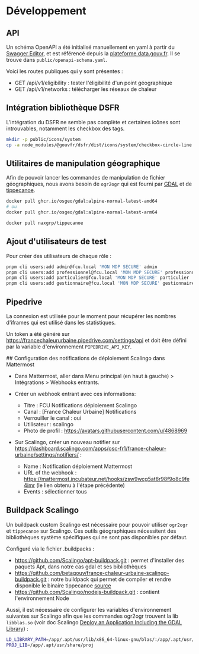 # Développement

## API

Un schéma OpenAPI a été initialisé manuellement en yaml à partir du [Swagger Editor](https://editor-next.swagger.io/), et est référencé depuis la [plateforme data.gouv.fr](https://www.data.gouv.fr/fr/dataservices/api-france-chaleur-urbaine/).
Il se trouve dans `public/openapi-schema.yaml`.

Voici les routes publiques qui y sont présentes :
- GET /api/v1/eligibility : tester l'éligibilité d'un point géographique
- GET /api/v1/networks : télécharger les réseaux de chaleur


## Intégration bibliothèque DSFR

L'intégration du DSFR ne semble pas complète et certaines icônes sont introuvables, notamment les checkbox des tags.

```sh
mkdir -p public/icons/system
cp -a node_modules/@gouvfr/dsfr/dist/icons/system/checkbox-circle-line.svg public/icons/system/checkbox-circle-line.svg
```

## Utilitaires de manipulation géographique

Afin de pouvoir lancer les commandes de manipulation de fichier géographiques, nous avons besoin de `ogr2ogr` qui est fourni par [GDAL](https://gdal.org/en/stable/download.html) et de [tippecanoe](https://github.com/mapbox/tippecanoe).

```sh
docker pull ghcr.io/osgeo/gdal:alpine-normal-latest-amd64
# ou
docker pull ghcr.io/osgeo/gdal:alpine-normal-latest-arm64

docker pull naxgrp/tippecanoe
```

## Ajout d'utilisateurs de test

Pour créer des utilisateurs de chaque rôle :
```sh
pnpm cli users:add admin@fcu.local 'MON MDP SECURE' admin
pnpm cli users:add professionnel@fcu.local 'MON MDP SECURE' professionnel
pnpm cli users:add particulier@fcu.local 'MON MDP SECURE' particulier
pnpm cli users:add gestionnaire@fcu.local 'MON MDP SECURE' gestionnaire ENGIE_2407C,ENGIE_2305C,ENGIE_7615C,ENGIE_6105C
```


## Pipedrive

La connexion est utilisée pour le moment pour récupérer les nombres d'iframes qui est utilisé dans les statistiques.

Un token a été généré sur https://francechaleururbaine.pipedrive.com/settings/api et doit être défini par la variable d'environnement `PIPEDRIVE_API_KEY`.


## Configuration des notifications de déploiement Scalingo dans Mattermost

- Dans Mattermost, aller dans Menu principal (en haut à gauche) > Intégrations > Webhooks entrants.
- Créer un webhook entrant avec ces informations:
  - Titre : FCU Notifications déploiement Scalingo
  - Canal : [France Chaleur Urbaine] Notifications
  - Verrouiller le canal : oui
  - Utilisateur : scalingo
  - Photo de profil : https://avatars.githubusercontent.com/u/4868969

- Sur Scalingo, créer un nouveau notifier sur https://dashboard.scalingo.com/apps/osc-fr1/france-chaleur-urbaine/settings/notifiers/ :
  - Name : Notification déploiement Mattermost
  - URL of the webhook : https://mattermost.incubateur.net/hooks/zsw9wcg5at8r98f9o8c9fe4imr (le lien obtenu à l'étape précédente)
  - Events : sélectionner tous


## Buildpack Scalingo

Un buildpack custom Scalingo est nécessaire pour pouvoir utiliser `ogr2ogr` et `tippecanoe` sur Scalingo. Ces outils géographiques nécessitent des bibliothèques système spécifiques qui ne sont pas disponibles par défaut.

Configuré via le fichier .buildpacks :
- https://github.com/Scalingo/apt-buildpack.git : permet d'installer des paquets Apt, dans notre cas gdal et ses bibliothèques
- https://github.com/betagouv/france-chaleur-urbaine-scalingo-buildpack.git : notre buildpack qui permet de compiler et rendre disponible le binaire tippecanoe [source](https://github.com/betagouv/france-chaleur-urbaine-scalingo-buildpack)
- https://github.com/Scalingo/nodejs-buildpack.git : contient l'environnement Node

Aussi, il est nécessaire de configurer les variables d'environnement suivantes sur Scalingo afin que les commandes ogr2ogr trouvent la lib `libblas.so` (voir doc Scalingo [Deploy an Application Including the GDAL Library](https://doc.scalingo.com/platform/app/app-with-gdal)) :
```sh
LD_LIBRARY_PATH=/app/.apt/usr/lib/x86_64-linux-gnu/blas/:/app/.apt/usr/lib/x86_64-linux-gnu/lapack/
PROJ_LIB=/app/.apt/usr/share/proj
```
